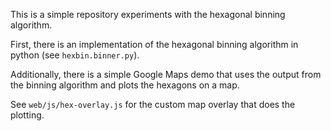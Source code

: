 This is a simple repository experiments with the hexagonal binning algorithm.
 
First, there is an implementation of the hexagonal binning algorithm in python (see `hexbin.binner.py`).

Additionally, there is a simple Google Maps demo that uses the output from the binning algorithm and plots
the hexagons on a map.

See `web/js/hex-overlay.js` for the custom map overlay that does the plotting.